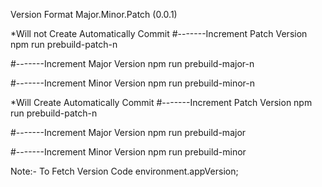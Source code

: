 Version Format Major.Minor.Patch (0.0.1)

*Will not Create Automatically Commit
#-------Increment Patch Version
npm run prebuild-patch-n

#-------Increment Major Version
npm run prebuild-major-n

#-------Increment Minor Version
npm run prebuild-minor-n

*Will Create Automatically  Commit
#-------Increment Patch Version
npm run prebuild-patch-n

#-------Increment Major Version
npm run prebuild-major

#-------Increment Minor Version
npm run prebuild-minor


Note:-
To Fetch Version Code
environment.appVersion;
